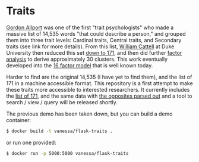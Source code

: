 # Traits

[Gordon Allport](https://en.wikipedia.org/wiki/Gordon_Allport#Allport.27s_trait_theory) was one of the first "trait psychologists" who made a massive list of 14,535 words "that could describe a person," and grouped them into three trait levels: Cardinal traits, Central traits, and Secondary traits (see link for more details). From this list, [William Cattell](https://en.wikipedia.org/wiki/James_McKeen_Cattell) at Duke University then reduced this set [down to 171](doc/cattell_1943.pdf), and then did further [factor analysis](http://www.jstor.org/stable/1417576?seq=1#page_scan_tab_contents) to derive approximately 30 clusters. This work eventually developed into the [16 factor model](https://en.wikipedia.org/wiki/16PF_Questionnaire) that is well known today.

Harder to find are the original 14,535 (I have yet to find them), and the list of 171 in a machine accessible format. This repository is a first attempt to make these traits more accessible to interested researchers. It currently includes the [list of 171](data/tsv/cattell_personality_171.tsv), and the same data with [the opposites parsed out]() and a tool to search / view / query will be released shortly.

The previous demo has been taken down, but you can build a demo container:

```bash
$ docker build -t vanessa/flask-traits .
```

or run one provided:

```bash
$ docker run -p 5000:5000 vanessa/flask-traits
```
